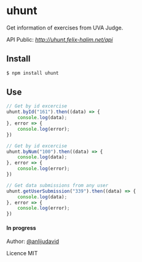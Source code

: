 # uhunt

Get information of exercises from UVA Judge.

API Public: *http://uhunt.felix-halim.net/api*

## Install
```js
$ npm install uhunt
```

## Use

```js
// Get by id excercise
uhunt.byId("161").then((data) => {
    console.log(data);
}, error => {
    console.log(error);
})
```

```js
// Get by id excercise
uhunt.byNum("100").then((data) => {
    console.log(data);
}, error => {
    console.log(error);
})
```

```js
// Get data submissions from any user 
uhunt.getUserSubmission("339").then((data) => {
    console.log(data);
}, error => {
    console.log(error);
})
```

#### In progress

Author: [@anlijudavid](https://github.com/juliandavidmr/)

Licence MIT